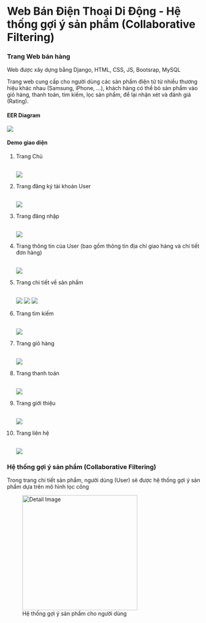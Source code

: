 <h1> Web Bán Điện Thoại Di Động - Hệ thống gợi ý sản phẩm (Collaborative Filtering)</h1>
<h3>Trang Web bán hàng</h3>
<p> Web được xây dựng bằng Django, HTML, CSS, JS, Bootsrap, MySQL</p>
<p>Trang web cung cấp cho người dùng các sản phẩm điện tử từ nhiều thương hiệu khác nhau (Samsung, iPhone, ...), khách hàng có thể bỏ sản phẩm vào giỏ hàng, thanh toán, tìm kiếm, lọc sản phẩm, để lại nhận xét và đánh giá (Rating).</p>
<h4>EER Diagram</h4>
<img src="https://github.com/thanhnguyenhoang171/EcomRecommendWeb/blob/main/DemoPics/EER_Diagram.png"/>
<h4>Demo giao diện</h4>
<ol>
    <li> <p>Trang Chủ</p> <br> <img src = "https://github.com/thanhnguyenhoang171/EcomRecommendWeb/blob/main/DemoPics/home.png"/></li>
    <li>  <p>Trang đăng ký tài khoản User</p> <br> <img src = "https://github.com/thanhnguyenhoang171/EcomRecommendWeb/blob/main/DemoPics/register.png"/></li>
    <li>  <p>Trang đăng nhập</p> <br> <img src = "https://github.com/thanhnguyenhoang171/EcomRecommendWeb/blob/main/DemoPics/login.png"/></li>
    <li> <p>Trang thông tin của User (bao gồm thông tin địa chỉ giao hàng và chi tiết đơn hàng)</p> <br> <img src = "https://github.com/thanhnguyenhoang171/EcomRecommendWeb/blob/main/DemoPics/info.png"/> </li>
    <li> <p>Trang chi tiết về sản phẩm</p> <br> <img src = "https://github.com/thanhnguyenhoang171/EcomRecommendWeb/blob/main/DemoPics/detail_1.png"/>
    <img src = "https://github.com/thanhnguyenhoang171/EcomRecommendWeb/blob/main/DemoPics/detail_2.png"/> 
         <img src = "https://github.com/thanhnguyenhoang171/EcomRecommendWeb/blob/main/DemoPics/detail_3.png"/> 
    </li>
      <li>  <p>Trang tìm kiếm</p> <br> <img src = "https://github.com/thanhnguyenhoang171/EcomRecommendWeb/blob/main/DemoPics/search.png"/></li>
     <li>  <p>Trang giỏ hàng</p> <br> <img src = "https://github.com/thanhnguyenhoang171/EcomRecommendWeb/blob/main/DemoPics/cart.png"/></li>
      <li>  <p>Trang thanh toán</p> <br> <img src = "https://github.com/thanhnguyenhoang171/EcomRecommendWeb/blob/main/DemoPics/checkout.png"/></li>
      <li>  <p>Trang giới thiệu</p> <br> <img src = "https://github.com/thanhnguyenhoang171/EcomRecommendWeb/blob/main/DemoPics/about.png"/></li>
      <li>  <p>Trang liên hệ</p> <br> <img src = "https://github.com/thanhnguyenhoang171/EcomRecommendWeb/blob/main/DemoPics/contact.png"/></li>
</ol>
<h3>Hệ thống gợi ý sản phẩm (Collaborative Filtering)</h3>
<p>Trong trang chi tiết sản phẩm, người dùng (User) sẽ được hệ thống gợi ý sản phẩm dựa trên mô hình lọc công </p>
<figure>
    <img src="https://raw.githubusercontent.com/thanhnguyenhoang171/EcomRecommendWeb/main/DemoPics/detail_2.png" alt="Detail Image" style="width:300px;">
    <figcaption>Hệ thống gợi ý sản phẩm cho người dùng</figcaption>
</figure>
